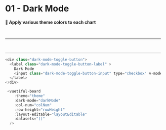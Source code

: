 # 01 - Dark Mode
<strong>🎨 Apply various theme colors to each chart</strong>

<br>

--------

<br>

<Theme1Example></Theme1Example>

------

```javascript
<div class="dark-mode-toggle-button">
  <label class="dark-mode-toggle-button-label" >
    Dark Mode
    <input class="dark-mode-toggle-button-input" type="checkbox" v-model="darkMode" />
  </label>
</div>
```
```javascript
 <vuetiful-board
    :theme="theme"
    :dark-mode="darkMode"
    :col-num="colNum"
    :row-height="rowHeight"
    :layout-editable="layoutEditable"
    :datasets="[]"
  />
```